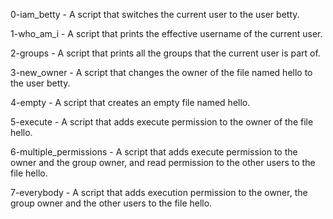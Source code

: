 0-iam_betty - A script that switches the current user to the user betty. 

1-who_am_i - A script that prints the effective username of the current user.

2-groups - A script that prints all the groups that the current user is part of.

3-new_owner - A script that changes the owner of the file named hello to the user betty.

4-empty - A script that creates an empty file named hello.

5-execute - A script that adds execute permission to the owner of the file hello.

6-multiple_permissions - A script that adds execute permission to the owner and the group owner, and read permission to the other users to the file hello.

7-everybody - A script that adds execution permission to the owner, the group owner and the other users to the file hello.
